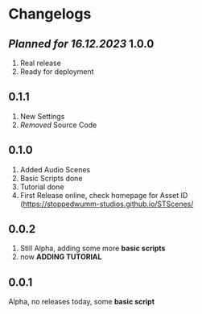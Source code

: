 # Changelogs
## *Planned for 16.12.2023* 1.0.0
1. Real release
2. Ready for deployment

## 0.1.1
1. New Settings
2. *Removed* Source Code

## 0.1.0
1. Added Audio Scenes
2. Basic Scripts done
3. Tutorial done
4. First Release online, check homepage for Asset ID (<https://stoppedwumm-studios.github.io/STScenes/>

## 0.0.2
1. Still Alpha, adding some more **basic scripts**
2. now **ADDING TUTORIAL**

## 0.0.1
Alpha, no releases today, some **basic script**
